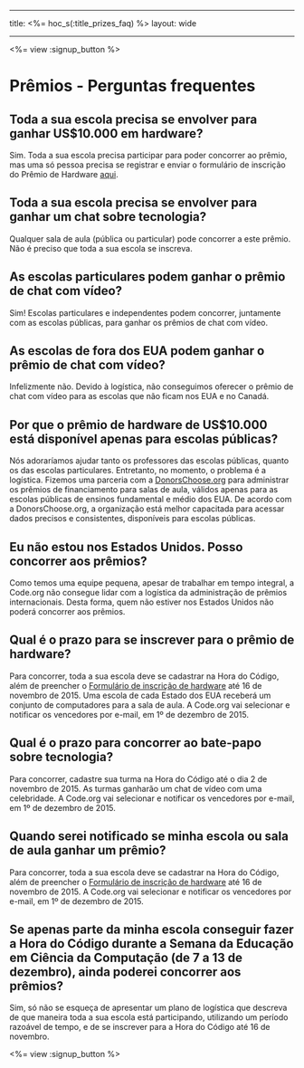 * * *

title: <%= hoc_s(:title_prizes_faq) %> layout: wide

* * *

<%= view :signup_button %>

# Prêmios - Perguntas frequentes

## Toda a sua escola precisa se envolver para ganhar US$10.000 em hardware?

Sim. Toda a sua escola precisa participar para poder concorrer ao prêmio, mas uma só pessoa precisa se registrar e enviar o formulário de inscrição do Prêmio de Hardware [aqui](<%= resolve_url('/prizes') %>).

## Toda a sua escola precisa se envolver para ganhar um chat sobre tecnologia?

Qualquer sala de aula (pública ou particular) pode concorrer a este prêmio. Não é preciso que toda a sua escola se inscreva.

## As escolas particulares podem ganhar o prêmio de chat com vídeo?

Sim! Escolas particulares e independentes podem concorrer, juntamente com as escolas públicas, para ganhar os prêmios de chat com vídeo.

## As escolas de fora dos EUA podem ganhar o prêmio de chat com vídeo?

Infelizmente não. Devido à logística, não conseguimos oferecer o prêmio de chat com vídeo para as escolas que não ficam nos EUA e no Canadá.

## Por que o prêmio de hardware de US$10.000 está disponível apenas para escolas públicas?

Nós adoraríamos ajudar tanto os professores das escolas públicas, quanto os das escolas particulares. Entretanto, no momento, o problema é a logística. Fizemos uma parceria com a [DonorsChoose.org](http://donorschoose.org) para administrar os prêmios de financiamento para salas de aula, válidos apenas para as escolas públicas de ensinos fundamental e médio dos EUA. De acordo com a DonorsChoose.org, a organização está melhor capacitada para acessar dados precisos e consistentes, disponíveis para escolas públicas.

## Eu não estou nos Estados Unidos. Posso concorrer aos prêmios?

Como temos uma equipe pequena, apesar de trabalhar em tempo integral, a Code.org não consegue lidar com a logística da administração de prêmios internacionais. Desta forma, quem não estiver nos Estados Unidos não poderá concorrer aos prêmios.

## Qual é o prazo para se inscrever para o prêmio de hardware?

Para concorrer, toda a sua escola deve se cadastrar na Hora do Código, além de preencher o [Formulário de inscrição de hardware](<%= resolve_url('/prizes') %>) até 16 de novembro de 2015. Uma escola de cada Estado dos EUA receberá um conjunto de computadores para a sala de aula. A Code.org vai selecionar e notificar os vencedores por e-mail, em 1º de dezembro de 2015.

## Qual é o prazo para concorrer ao bate-papo sobre tecnologia?

Para concorrer, cadastre sua turma na Hora do Código até o dia 2 de novembro de 2015. As turmas ganharão um chat de vídeo com uma celebridade. A Code.org vai selecionar e notificar os vencedores por e-mail, em 1º de dezembro de 2015.

## Quando serei notificado se minha escola ou sala de aula ganhar um prêmio?

Para concorrer, toda a sua escola deve se cadastrar na Hora do Código, além de preencher o [Formulário de inscrição de hardware](<%= resolve_url('/prizes') %>) até 16 de novembro de 2015. A Code.org vai selecionar e notificar os vencedores por e-mail, em 1º de dezembro de 2015.

## Se apenas parte da minha escola conseguir fazer a Hora do Código durante a Semana da Educação em Ciência da Computação (de 7 a 13 de dezembro), ainda poderei concorrer aos prêmios?

Sim, só não se esqueça de apresentar um plano de logística que descreva de que maneira toda a sua escola está participando, utilizando um período razoável de tempo, e de se inscrever para a Hora do Código até 16 de novembro.

<%= view :signup_button %>